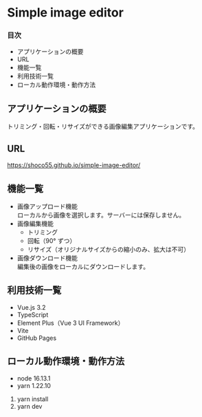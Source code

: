 # Simple image editor

### 目次

- アプリケーションの概要
- URL
- 機能一覧
- 利用技術一覧
- ローカル動作環境・動作方法

## アプリケーションの概要

トリミング・回転・リサイズができる画像編集アプリケーションです。

## URL

https://shoco55.github.io/simple-image-editor/

## 機能一覧

- 画像アップロード機能  
  ローカルから画像を選択します。サーバーには保存しません。
- 画像編集機能
  - トリミング
  - 回転（90° ずつ）
  - リサイズ（オリジナルサイズからの縮小のみ、拡大は不可）
- 画像ダウンロード機能  
  編集後の画像をローカルにダウンロードします。

## 利用技術一覧

- Vue.js 3.2
- TypeScript
- Element Plus（Vue 3 UI Framework）
- Vite
- GitHub Pages

## ローカル動作環境・動作方法

- node 16.13.1
- yarn 1.22.10

1. yarn install
2. yarn dev
